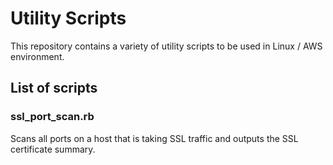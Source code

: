 # Utility Scripts

This repository contains a variety of utility scripts to be used in Linux / AWS environment.

## List of scripts

### ssl_port_scan.rb

  Scans all ports on a host that is taking SSL traffic and outputs the SSL certificate summary.



